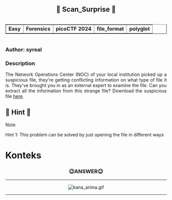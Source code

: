 <!----- Start Main ----->
<body>
  <header>
    <h2>🎊 Scan_Surprise 🎊</h2>
    <table border= "1" cellspacing="5" align="left">    
      <tr>
        <td><strong>Easy</strong></td>
        <td><strong>Forensics</strong></td>
        <td><strong>picoCTF 2024</strong></td>
        <td><strong>file_format</strong></td>
        <td><strong>polyglot</strong></td>
      </tr>
    </table>
  </header>
  <main>
      <br>
      <h2></h2>
      <h3 align="left">Author: syreal</h3>
      <h3>Description</h3>
        <p align="justify">The Network Operations Center (NOC) of your local institution picked up a suspicious file, they're getting conflicting information on what type of file it is. They've brought you in as an external expert to examine the file. Can you extract all the information from this strange file?
Download the suspicious file <a href="https://artifacts.picoctf.net/c_titan/98/flag2of2-final.pdf">here</a>.</p>
      <h2></h2>
  </main>
</body>
<!----- End Main ----->
<!----- Start Hint ----->

## 👀 Hint 👀
> [!NOTE]
> Hint 1: This problem can be solved by just opening the file in different ways <br>

# Konteks
> 
<!----- End Hint ----->
<h3 align="center">😉ANSWER😉</h3>
<hr>
<p align="center">
  <img src="/assets/kana_arima.gif" alt="kana_arima.gif">
  <hr>
</p> 

<!----- Start Answer ----->
